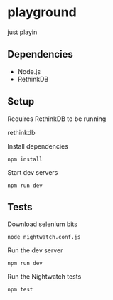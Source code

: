 # playground

just playin

## Dependencies

* Node.js
* RethinkDB

## Setup

Requires RethinkDB to be running

  rethinkdb

Install dependencies

    npm install

Start dev servers

    npm run dev

## Tests

Download selenium bits

    node nightwatch.conf.js

Run the dev server

    npm run dev

Run the Nightwatch tests

    npm test
